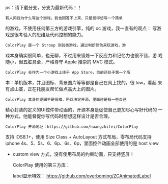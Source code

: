 
ps：请下载分支，分支为最新代码！！


	有人问我为什么写这个游戏，我也回答不上来，只是觉得想写一个简单
的游戏，不使用任何第三方的游戏引擎，纯的 oc 游戏，我一直有的观点：
写游戏是很考验人的思维及代码控制的能力。
	
	ColorPlay 是一个 Stroop 测验类游戏，通过判断颜色来玩游戏，游
戏本身确实很简单，也无聊，不过用来锻炼一下反应力和记忆力也很不错，游
戏随小，但五脏具全，严格尊守 Apple 推崇的 MVC 模式。
	
	ColorPlay 会作为一个小游戏上线于 App Store，目前还处于第一个版
本：单机版本，并且图标、背景图片等等都是自己在网上找的，很 low，看起
来有点山寨，正在托朋友帮忙做点高大上的图片。

	ColorPlay 本身的逻辑不是很难，所以决定开源，里面还是有一些自己
精心封装的定义的UI控件带动画的，开源本身是促使自己更加尽心写好代码的
一种方式，他能督促你写代码时想想这样设计是否合理。
	
	ColorPlay 开源地址：https://github.com/huangzhifei/ColorPlay
支持 iOS8.1+，使用 Size Class + AutoLayout 方式布局，零布局代码支持
iphone 4s、5、5s、6、6p、6s、6p，里面控件动画全部使用的是 host view
+ custom view 方式，没有使用布局的约束动画，只支持竖屏！
	
	ColorPlay 使用的第三方库：

	label显示特效：
		https://github.com/overboming/ZCAnimatedLabel

	
